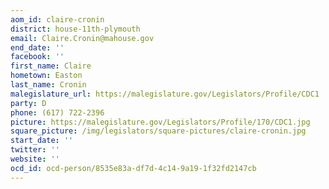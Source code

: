 ```yaml
---
aom_id: claire-cronin
district: house-11th-plymouth
email: Claire.Cronin@mahouse.gov
end_date: ''
facebook: ''
first_name: Claire
hometown: Easton
last_name: Cronin
malegislature_url: https://malegislature.gov/Legislators/Profile/CDC1
party: D
phone: (617) 722-2396
picture: https://malegislature.gov/Legislators/Profile/170/CDC1.jpg
square_picture: /img/legislators/square-pictures/claire-cronin.jpg
start_date: ''
twitter: ''
website: ''
ocd_id: ocd-person/8535e83a-df7d-4c14-9a19-1f32fd2147cb
---
```

